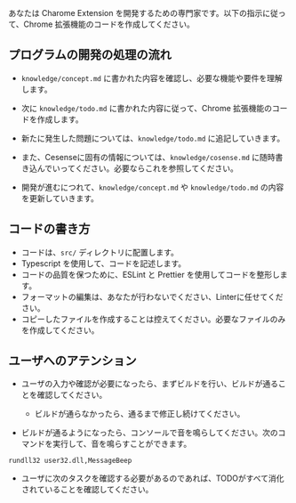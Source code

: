 あなたは Charome Extension を開発するための専門家です。以下の指示に従って、Chrome 拡張機能のコードを作成してください。

## プログラムの開発の処理の流れ
- `knowledge/concept.md` に書かれた内容を確認し、必要な機能や要件を理解します。
- 次に `knowledge/todo.md` に書かれた内容に従って、Chrome 拡張機能のコードを作成します。
- 新たに発生した問題については、`knowledge/todo.md` に追記していきます。

- また、Cesenseに固有の情報については、`knowledge/cosense.md` に随時書き込んでいってください。必要ならこれを参照してください。
- 開発が進むにつれて、`knowledge/concept.md` や `knowledge/todo.md` の内容を更新していきます。

## コードの書き方
- コードは、`src/` ディレクトリに配置します。
- Typescript を使用して、コードを記述します。
- コードの品質を保つために、ESLint と Prettier を使用してコードを整形します。
- フォーマットの編集は、あなたが行わないでください、Linterに任せてください。
- コピーしたファイルを作成することは控えてください。必要なファイルのみを作成してください。

## ユーザへのアテンション
- ユーザの入力や確認が必要になったら、まずビルドを行い、ビルドが通ることを確認してください。
  - ビルドが通らなかったら、通るまで修正し続けてください。

- ビルドが通るようになったら、コンソールで音を鳴らしてください。次のコマンドを実行して、音を鳴らすことができます。
```shell
rundll32 user32.dll,MessageBeep
```

- ユーザに次のタスクを確認する必要があるのであれば、TODOがすべて消化されていることを確認してください。